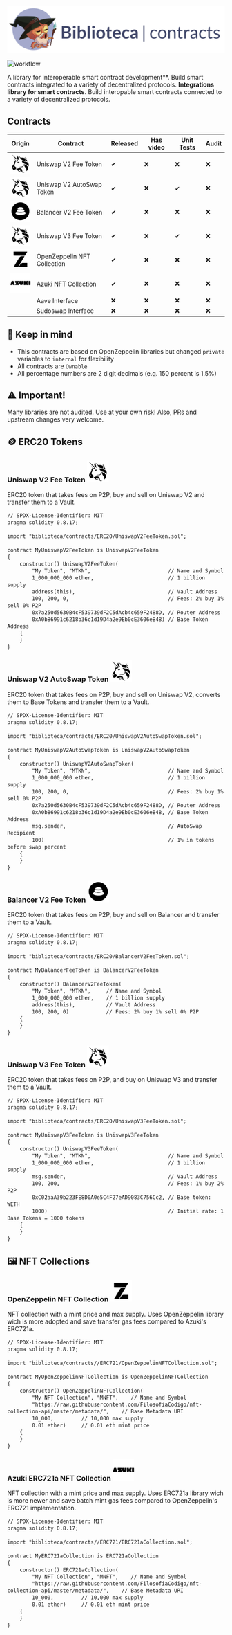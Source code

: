 ![](https://raw.githubusercontent.com/FilosofiaCodigo/Biblioteca/master/img/header.png)

![workflow](https://github.com/FilosofiaCodigo/Biblioteca/actions/workflows/unit-tests.yml/badge.svg)

A library for interoperable smart contract development**. Build smart contracts integrated to a variety of decentralized protocols.
**Integrations library for smart contracts**. Build interopable smart contracts connected to a variety of decentralized protocols.

## Contracts

| Origin | Contract | Released | Has video | Unit Tests | Audit |
|-----|----------|----------|-----------|------------|-------|
| <img src="https://raw.githubusercontent.com/FilosofiaCodigo/Biblioteca/master/img/icons/uniswap.png" width="50"/> | Uniswap V2 Fee Token | ✔ | ❌ | ❌ | ❌ |
| <img src="https://raw.githubusercontent.com/FilosofiaCodigo/Biblioteca/master/img/icons/uniswap.png" width="50"/> | Uniswap V2 AutoSwap Token | ✔ | ❌ | ✔ | ❌ |
| <img src="https://raw.githubusercontent.com/FilosofiaCodigo/Biblioteca/master/img/icons/balancer.png" width="50"/> | Balancer V2 Fee Token | ✔ | ❌ | ❌ | ❌ |
| <img src="https://raw.githubusercontent.com/FilosofiaCodigo/Biblioteca/master/img/icons/uniswap.png" width="50"/> | Uniswap V3 Fee Token | ✔ | ❌ | ✔ | ❌ |
| <img src="https://raw.githubusercontent.com/FilosofiaCodigo/Biblioteca/master/img/icons/openzeppelin.png" width="50"/> | OpenZeppelin NFT Collection | ✔| ❌ | ❌ | ❌ |
| <img src="https://raw.githubusercontent.com/FilosofiaCodigo/Biblioteca/master/img/icons/azuki.png" width="50"/> | Azuki NFT Collection | ✔| ❌ | ❌ | ❌ |
| | Aave Interface | ❌ | ❌ | ❌ | ❌ |
| | Sudoswap Interface | ❌ | ❌ | ❌ | ❌ |

## 📝 Keep in mind

* This contracts are based on OpenZeppelin libraries but changed `private` variables to `internal` for flexibility
* All contracts are `Ownable`
* All percentage numbers are 2 digit decimals (e.g. 150 percent is 1.5%)

## ⚠️ Important!

Many libraries are not audited. Use at your own risk! Also, PRs and upstream changes very welcome.

## 🪙 ERC20 Tokens

### Uniswap V2 Fee Token <img src="https://raw.githubusercontent.com/FilosofiaCodigo/Biblioteca/master/img/icons/uniswap.png" width="50"/>

ERC20 token that takes fees on P2P, buy and sell on Uniswap V2 and transfer them to a Vault.

```solidity
// SPDX-License-Identifier: MIT
pragma solidity 0.8.17;

import "biblioteca/contracts/ERC20/UniswapV2FeeToken.sol";

contract MyUniswapV2FeeToken is UniswapV2FeeToken
{
    constructor() UniswapV2FeeToken(
        "My Token", "MTKN",                         // Name and Symbol
        1_000_000_000 ether,                        // 1 billion supply
        address(this),                              // Vault Address
        100, 200, 0,                                // Fees: 2% buy 1% sell 0% P2P
        0x7a250d5630B4cF539739dF2C5dAcb4c659F2488D, // Router Address
        0xA0b86991c6218b36c1d19D4a2e9Eb0cE3606eB48) // Base Token Address
    {
    }
}
```


### Uniswap V2 AutoSwap Token <img src="https://raw.githubusercontent.com/FilosofiaCodigo/Biblioteca/master/img/icons/uniswap.png" width="50"/>

ERC20 token that takes fees on P2P, buy and sell on Uniswap V2, converts them to Base Tokens and transfer them to a Vault.

```solidity
// SPDX-License-Identifier: MIT
pragma solidity 0.8.17;

import "biblioteca/contracts/ERC20/UniswapV2AutoSwapToken.sol";

contract MyUniswapV2AutoSwapToken is UniswapV2AutoSwapToken
{
    constructor() UniswapV2AutoSwapToken(
        "My Token", "MTKN",                         // Name and Symbol
        1_000_000_000 ether,                        // 1 billion supply
        100, 200, 0,                                // Fees: 2% buy 1% sell 0% P2P
        0x7a250d5630B4cF539739dF2C5dAcb4c659F2488D, // Router Address
        0xA0b86991c6218b36c1d19D4a2e9Eb0cE3606eB48, // Base Token Address
        msg.sender,                                 // AutoSwap Recipient
        100)                                        // 1% in tokens before swap percent
    {
    }
}
```

### Balancer V2 Fee Token <img src="https://raw.githubusercontent.com/FilosofiaCodigo/Biblioteca/master/img/icons/balancer.png" width="50"/>

ERC20 token that takes fees on P2P, buy and sell on Balancer and transfer them to a Vault.

```solidity
// SPDX-License-Identifier: MIT
pragma solidity 0.8.17;

import "biblioteca/contracts/ERC20/BalancerV2FeeToken.sol";

contract MyBalancerFeeToken is BalancerV2FeeToken
{
    constructor() BalancerV2FeeToken(
        "My Token", "MTKN",     // Name and Symbol
        1_000_000_000 ether,    // 1 billion supply
        address(this),          // Vault Address
        100, 200, 0)            // Fees: 2% buy 1% sell 0% P2P
    {
    }
}
```

### Uniswap V3 Fee Token <img src="https://raw.githubusercontent.com/FilosofiaCodigo/Biblioteca/master/img/icons/uniswap.png" width="50"/>

ERC20 token that takes fees on P2P, and buy on Uniswap V3 and transfer them to a Vault.

```solidity
// SPDX-License-Identifier: MIT
pragma solidity 0.8.17;

import "biblioteca/contracts/ERC20/UniswapV3FeeToken.sol";

contract MyUniswapV3FeeToken is UniswapV3FeeToken
{
    constructor() UniswapV3FeeToken(
        "My Token", "MTKN",                         // Name and Symbol
        1_000_000_000 ether,                        // 1 billion supply
        msg.sender,                                 // Vault Address
        100, 200,                                   // Fees: 1% buy 2% P2P
        0xC02aaA39b223FE8D0A0e5C4F27eAD9083C756Cc2, // Base token: WETH
        1000)                                       // Initial rate: 1 Base Tokens = 1000 tokens
    {
    }
}
```

## 🖼️ NFT Collections

### OpenZeppelin NFT Collection <img src="https://raw.githubusercontent.com/FilosofiaCodigo/Biblioteca/master/img/icons/openzeppelin.png" width="50"/>

NFT collection with a mint price and max supply. Uses OpenZeppelin library wich is more adopted and save transfer gas fees compared to Azuki's ERC721a.

```solidity
// SPDX-License-Identifier: MIT
pragma solidity 0.8.17;

import "biblioteca/contracts//ERC721/OpenZeppelinNFTCollection.sol";

contract MyOpenZeppelinNFTCollection is OpenZeppelinNFTCollection
{
    constructor() OpenZeppelinNFTCollection(
        "My NFT Collection", "MNFT",    // Name and Symbol
        "https://raw.githubusercontent.com/FilosofiaCodigo/nft-collection-api/master/metadata/",    // Base Metadata URI
        10_000,         // 10,000 max supply
        0.01 ether)     // 0.01 eth mint price
    {
    }
}
```

### Azuki ERC721a NFT Collection <img src="https://raw.githubusercontent.com/FilosofiaCodigo/Biblioteca/master/img/icons/azuki.png" width="50"/>

NFT collection with a mint price and max supply. Uses ERC721a library wich is more newer and save batch mint gas fees compared to OpenZeppelin's ERC721 implementation.

```solidity
// SPDX-License-Identifier: MIT
pragma solidity 0.8.17;

import "biblioteca/contracts//ERC721/ERC721aCollection.sol";

contract MyERC721aCollection is ERC721aCollection
{
    constructor() ERC721aCollection(
        "My NFT Collection", "MNFT",    // Name and Symbol
        "https://raw.githubusercontent.com/FilosofiaCodigo/nft-collection-api/master/metadata/",    // Base Metadata URI
        10_000,         // 10,000 max supply
        0.01 ether)     // 0.01 eth mint price
    {
    }
}
```

